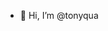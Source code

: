 - 👋 Hi, I’m @tonyqua


<!---
tonyqua/tonyqua is a ✨ special ✨ repository because its `README.md` (this file) appears on your GitHub profile.
You can click the Preview link to take a look at your changes.
--->
